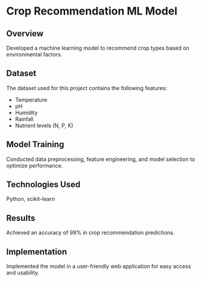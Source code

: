   <h1>Crop Recommendation ML Model</h1>

  <h2>Overview</h2>
  <p>Developed a machine learning model to recommend crop types based on environmental factors.</p>

  <h2>Dataset</h2>
  <p>The dataset used for this project contains the following features:</p>
  <ul>
    <li>Temperature</li>
    <li>pH</li>
    <li>Humidity</li>
    <li>Rainfall</li>
    <li>Nutrient levels (N, P, K)</li>
  </ul>

  <h2>Model Training</h2>
  <p>Conducted data preprocessing, feature engineering, and model selection to optimize performance.</p>

  <h2>Technologies Used</h2>
  <p>Python, scikit-learn</p>

  <h2>Results</h2>
  <p>Achieved an accuracy of 99% in crop recommendation predictions.</p>

  <h2>Implementation</h2>
  <p>Implemented the model in a user-friendly web application for easy access and usability.</p>
</body>
</html>
